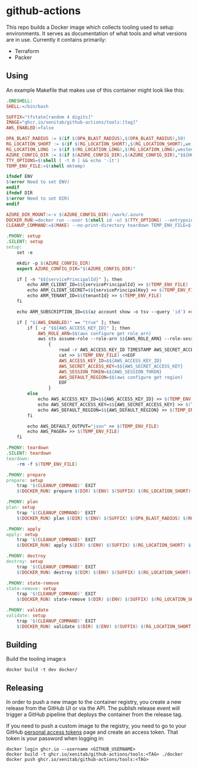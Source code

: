 # github-actions

This repo builds a Docker image which collects tooling used to setup environments. It serves as documentation of what tools and what versions are in use. Currently it contains primarily:

- Terraform
- Packer

## Using

An example Makefile that makes use of this container might look like this:

```Makefile
.ONESHELL:
SHELL:=/bin/bash

SUFFIX="tfstate[random 4 digits]"
IMAGE="ghcr.io/xenitab/github-actions/tools:[tag]"
AWS_ENABLED:=false

OPA_BLAST_RADIUS := $(if $(OPA_BLAST_RADIUS),$(OPA_BLAST_RADIUS),50)
RG_LOCATION_SHORT := $(if $(RG_LOCATION_SHORT),$(RG_LOCATION_SHORT),we)
RG_LOCATION_LONG := $(if $(RG_LOCATION_LONG),$(RG_LOCATION_LONG),westeurope)
AZURE_CONFIG_DIR := $(if $(AZURE_CONFIG_DIR),$(AZURE_CONFIG_DIR),"$${HOME}/.azure")
TTY_OPTIONS=$(shell [ -t 0 ] && echo '-it')
TEMP_ENV_FILE:=$(shell mktemp)

ifndef ENV
$(error Need to set ENV)
endif
ifndef DIR
$(error Need to set DIR)
endif

AZURE_DIR_MOUNT:=-v $(AZURE_CONFIG_DIR):/work/.azure
DOCKER_RUN:=docker run --user $(shell id -u) $(TTY_OPTIONS) --entrypoint /opt/terraform.sh --env-file $(TEMP_ENV_FILE) $(AZURE_DIR_MOUNT) -v $${PWD}/$(DIR):/tmp/$(DIR) -v $${PWD}/global.tfvars:/tmp/global.tfvars $(IMAGE)
CLEANUP_COMMAND:=$(MAKE) --no-print-directory teardown TEMP_ENV_FILE=$(TEMP_ENV_FILE)

.PHONY: setup
.SILENT: setup
setup:
	set -e

	mkdir -p $(AZURE_CONFIG_DIR)
	export AZURE_CONFIG_DIR="$(AZURE_CONFIG_DIR)"

	if [ -n "$${servicePrincipalId}" ]; then
		echo ARM_CLIENT_ID=$${servicePrincipalId} >> $(TEMP_ENV_FILE)
		echo ARM_CLIENT_SECRET=$${servicePrincipalKey} >> $(TEMP_ENV_FILE)
		echo ARM_TENANT_ID=$${tenantId} >> $(TEMP_ENV_FILE)
	fi

	echo ARM_SUBSCRIPTION_ID=$$(az account show -o tsv --query 'id') >> $(TEMP_ENV_FILE)

	if [ "$(AWS_ENABLED)" == "true" ]; then
		if [ -z "$${AWS_ACCESS_KEY_ID}" ]; then
			AWS_ROLE_ARN=$$(aws configure get role_arn)
			aws sts assume-role --role-arn $${AWS_ROLE_ARN} --role-session-name awscli --output text --query 'Credentials' | \
				{
					read -r AWS_ACCESS_KEY_ID TIMESTAMP AWS_SECRET_ACCESS_KEY AWS_SESSION_TOKEN
					cat >> $(TEMP_ENV_FILE) <<EOF
					AWS_ACCESS_KEY_ID=$${AWS_ACCESS_KEY_ID}
					AWS_SECRET_ACCESS_KEY=$${AWS_SECRET_ACCESS_KEY}
					AWS_SESSION_TOKEN=$${AWS_SESSION_TOKEN}
					AWS_DEFAULT_REGION=$$(aws configure get region)
					EOF
				}
		else
			echo AWS_ACCESS_KEY_ID=$${AWS_ACCESS_KEY_ID} >> $(TEMP_ENV_FILE)
			echo AWS_SECRET_ACCESS_KEY=$${AWS_SECRET_ACCESS_KEY} >> $(TEMP_ENV_FILE)
			echo AWS_DEFAULT_REGION=$${AWS_DEFAULT_REGION} >> $(TEMP_ENV_FILE)
		fi

		echo AWS_DEFAULT_OUTPUT="json" >> $(TEMP_ENV_FILE)
		echo AWS_PAGER= >> $(TEMP_ENV_FILE)
	fi

.PHONY: teardown
.SILENT: teardown
teardown:
	-rm -f $(TEMP_ENV_FILE)

.PHONY: prepare
prepare: setup
	trap '$(CLEANUP_COMMAND)' EXIT
	$(DOCKER_RUN) prepare $(DIR) $(ENV) $(SUFFIX) $(RG_LOCATION_SHORT) $(RG_LOCATION_LONG)

.PHONY: plan
plan: setup
	trap '$(CLEANUP_COMMAND)' EXIT
	$(DOCKER_RUN) plan $(DIR) $(ENV) $(SUFFIX) $(OPA_BLAST_RADIUS) $(RG_LOCATION_SHORT) $(RG_LOCATION_LONG)

.PHONY: apply
apply: setup
	trap '$(CLEANUP_COMMAND)' EXIT
	$(DOCKER_RUN) apply $(DIR) $(ENV) $(SUFFIX) $(RG_LOCATION_SHORT) $(RG_LOCATION_LONG)

.PHONY: destroy
destroy: setup
	trap '$(CLEANUP_COMMAND)' EXIT
	$(DOCKER_RUN) destroy $(DIR) $(ENV) $(SUFFIX) $(RG_LOCATION_SHORT) $(RG_LOCATION_LONG)

.PHONY: state-remove
state-remove: setup
	trap '$(CLEANUP_COMMAND)' EXIT
	$(DOCKER_RUN) state-remove $(DIR) $(ENV) $(SUFFIX) $(RG_LOCATION_SHORT) $(RG_LOCATION_LONG)

.PHONY: validate
validate: setup
	trap '$(CLEANUP_COMMAND)' EXIT
	$(DOCKER_RUN) validate $(DIR) $(ENV) $(SUFFIX) $(RG_LOCATION_SHORT) $(RG_LOCATION_LONG)
```

## Building

Build the tooling image:s

```shell
docker build -t dev docker/
```

## Releasing

In order to push a new image to the container registry, you create a new release from the GitHub UI or via the API. The publish release event will trigger a GitHub pipeline that deploys the container from the release tag.

If you need to push a custom image to the registry, you need to go to your GitHub [personal access tokens](https://github.com/settings/tokens) page and create an access token. That token is your password when logging in:

```
docker login ghcr.io --username <GITHUB_USERNAME>
docker build -t ghcr.io/xenitab/github-actions/tools:<TAG> ./docker
docker push ghcr.io/xenitab/github-actions/tools:<TAG>
```

